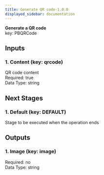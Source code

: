 ```yaml
---  
title: Generate QR code-1.0.0  
displayed_sidebar: documentation  
---  
```

  
**Generate a QR code**  
key: PBQRCode  
## Inputs  
### 1. Content (key: qrcode)  
QR code content  
Required: true  
Data Type: string   
## Next Stages  
### 1. Default (key: DEFAULT)  
Stage to be executed when the operation ends  
## Outputs  
### 1. Image (key: image)  
  
Required: no  
Data Type: string 